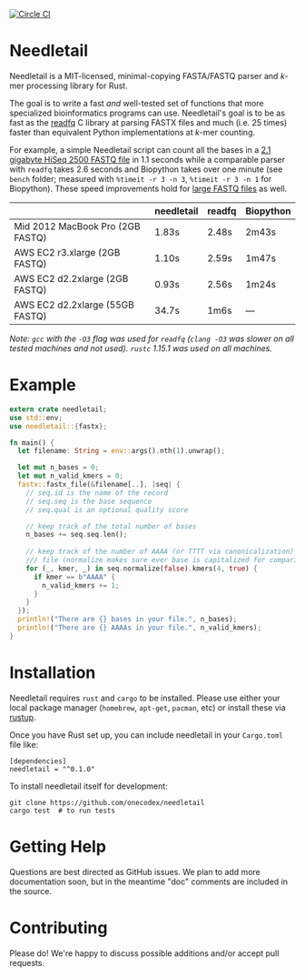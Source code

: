 [![Circle CI](https://circleci.com/gh/onecodex/needletail.svg?style=shield&circle-token=65c2b7d87452dba5e8e3e967133311af478632a4)](https://circleci.com/gh/onecodex/needletail)

# Needletail

Needletail is a MIT-licensed, minimal-copying FASTA/FASTQ parser and _k_-mer processing library for Rust.

The goal is to write a fast *and* well-tested set of functions that more specialized bioinformatics programs can use.
Needletail's goal is to be as fast as the [readfq](https://github.com/lh3/readfq) C library at parsing FASTX files and much (i.e. 25 times) faster than equivalent Python implementations at _k_-mer counting.

For example, a simple Needletail script can count all the bases in a [2.1 gigabyte HiSeq 2500 FASTQ file](https://trace.ncbi.nlm.nih.gov/Traces/sra/?run=SRR1749083) in 1.1 seconds while a comparable parser with `readfq` takes 2.6 seconds and Biopython takes over one minute (see `bench` folder; measured with `%timeit -r 3 -n 3`, `%timeit -r 3 -n 1` for Biopython). These speed improvements hold for [large FASTQ files](http://www.ebi.ac.uk/ena/data/view/ERX150470) as well.

|                            | needletail  | readfq  | Biopython  |
|----------------------------|---|---|---|
| Mid 2012 MacBook Pro (2GB FASTQ) | 1.83s   | 2.48s  | 2m43s   |
| AWS EC2 r3.xlarge (2GB FASTQ)    | 1.10s  | 2.59s  | 1m47s  |
| AWS EC2 d2.2xlarge (2GB FASTQ)   | 0.93s   | 2.56s  | 1m24s  |
| AWS EC2 d2.2xlarge (55GB FASTQ)   | 34.7s   | 1m6s  | &mdash;  |

_Note: `gcc` with the `-O3` flag was used for `readfq` (`clang -O3` was slower on all tested machines and not used). `rustc` 1.15.1 was used on all machines._

# Example

```rust
extern crate needletail;
use std::env;
use needletail::{fastx};

fn main() {
  let filename: String = env::args().nth(1).unwrap();

  let mut n_bases = 0;
  let mut n_valid_kmers = 0;
  fastx::fastx_file(&filename[..], |seq| {
    // seq.id is the name of the record
    // seq.seq is the base sequence
    // seq.qual is an optional quality score

    // keep track of the total number of bases
    n_bases += seq.seq.len();
    
    // keep track of the number of AAAA (or TTTT via canonicalization) in the 
    /// file (normalize makes sure ever base is capitalized for comparison)
    for (_, kmer, _) in seq.normalize(false).kmers(4, true) {
      if kmer == b"AAAA" {
        n_valid_kmers += 1;
      }
    }
  });
  println!("There are {} bases in your file.", n_bases);
  println!("There are {} AAAAs in your file.", n_valid_kmers);
}
```

# Installation

Needletail requires `rust` and `cargo` to be installed.
Please use either your local package manager (`homebrew`, `apt-get`, `pacman`, etc) or install these via [rustup](https://www.rustup.rs/).

Once you have Rust set up, you can include needletail in your `Cargo.toml` file like:
```shell
[dependencies]
needletail = "^0.1.0"
```

To install needletail itself for development:
```shell
git clone https://github.com/onecodex/needletail
cargo test  # to run tests
```

# Getting Help

Questions are best directed as GitHub issues. We plan to add more documentation soon, but in the meantime "doc" comments are included in the source.

# Contributing

Please do! We're happy to discuss possible additions and/or accept pull requests.
